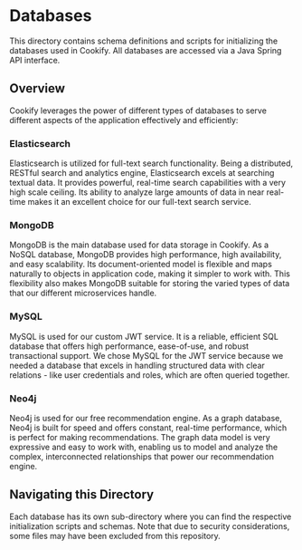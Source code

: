 # Databases

This directory contains schema definitions and scripts for initializing the databases used in Cookify. All databases are accessed via a Java Spring API interface.

## Overview

Cookify leverages the power of different types of databases to serve different aspects of the application effectively and efficiently:

### Elasticsearch

Elasticsearch is utilized for full-text search functionality. Being a distributed, RESTful search and analytics engine, Elasticsearch excels at searching textual data. It provides powerful, real-time search capabilities with a very high scale ceiling. Its ability to analyze large amounts of data in near real-time makes it an excellent choice for our full-text search service.

### MongoDB

MongoDB is the main database used for data storage in Cookify. As a NoSQL database, MongoDB provides high performance, high availability, and easy scalability. Its document-oriented model is flexible and maps naturally to objects in application code, making it simpler to work with. This flexibility also makes MongoDB suitable for storing the varied types of data that our different microservices handle.

### MySQL

MySQL is used for our custom JWT service. It is a reliable, efficient SQL database that offers high performance, ease-of-use, and robust transactional support. We chose MySQL for the JWT service because we needed a database that excels in handling structured data with clear relations - like user credentials and roles, which are often queried together.

### Neo4j

Neo4j is used for our free recommendation engine. As a graph database, Neo4j is built for speed and offers constant, real-time performance, which is perfect for making recommendations. The graph data model is very expressive and easy to work with, enabling us to model and analyze the complex, interconnected relationships that power our recommendation engine.

## Navigating this Directory

Each database has its own sub-directory where you can find the respective initialization scripts and schemas. Note that due to security considerations, some files may have been excluded from this repository.
